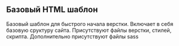 ## Базовый HTML шаблон

Базовый шаблон для быстрого начала верстки. Включает в себя базовую сруктуру сайта. Присутствуют файлы верстки, стилей, скрипта. Дополнительно присутствуют файлы sass
